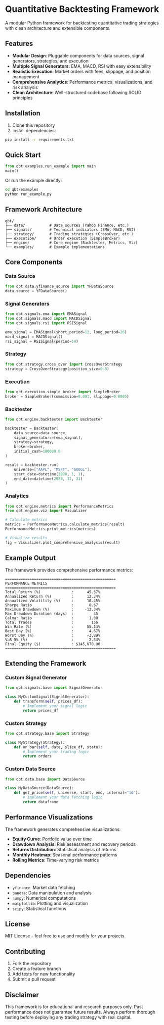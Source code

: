 # Quantitative Backtesting Framework

A modular Python framework for backtesting quantitative trading strategies with clean architecture and extensible components.

## Features

- **Modular Design**: Pluggable components for data sources, signal generators, strategies, and execution
- **Multiple Signal Generators**: EMA, MACD, RSI with easy extensibility
- **Realistic Execution**: Market orders with fees, slippage, and position management
- **Comprehensive Analytics**: Performance metrics, visualizations, and risk analysis
- **Clean Architecture**: Well-structured codebase following SOLID principles

## Installation

1. Clone this repository
2. Install dependencies:
```bash
pip install -r requirements.txt
```

## Quick Start

```python
from qbt.examples.run_example import main
main()
```

Or run the example directly:
```bash
cd qbt/examples
python run_example.py
```

## Framework Architecture

```
qbt/
├── data/           # Data sources (Yahoo Finance, etc.)
├── signals/        # Technical indicators (EMA, MACD, RSI)
├── strategy/       # Trading strategies (CrossOver, etc.)
├── execution/      # Order execution (SimpleBroker)
├── engine/         # Core engine (Backtester, Metrics, Viz)
└── examples/       # Example implementations
```

## Core Components

### Data Source
```python
from qbt.data.yfinance_source import YFDataSource
data_source = YFDataSource()
```

### Signal Generators
```python
from qbt.signals.ema import EMASignal
from qbt.signals.macd import MACDSignal
from qbt.signals.rsi import RSISignal

ema_signal = EMASignal(short_period=12, long_period=26)
macd_signal = MACDSignal()
rsi_signal = RSISignal(period=14)
```

### Strategy
```python
from qbt.strategy.cross_over import CrossOverStrategy
strategy = CrossOverStrategy(position_size=0.3)
```

### Execution
```python
from qbt.execution.simple_broker import SimpleBroker
broker = SimpleBroker(commission=0.001, slippage=0.0005)
```

### Backtester
```python
from qbt.engine.backtester import Backtester

backtester = Backtester(
    data_source=data_source,
    signal_generators=[ema_signal],
    strategy=strategy,
    broker=broker,
    initial_cash=100000.0
)

result = backtester.run(
    universe=["AAPL", "MSFT", "GOOGL"],
    start_date=datetime(2020, 1, 1),
    end_date=datetime(2023, 12, 31)
)
```

### Analytics
```python
from qbt.engine.metrics import PerformanceMetrics
from qbt.engine.viz import Visualizer

# Calculate metrics
metrics = PerformanceMetrics.calculate_metrics(result)
PerformanceMetrics.print_metrics(metrics)

# Visualize results
fig = Visualizer.plot_comprehensive_analysis(result)
```

## Example Output

The framework provides comprehensive performance metrics:

```
==================================================
PERFORMANCE METRICS
==================================================
Total Return (%)              :      45.67%
Annualized Return (%)         :      12.34%
Annualized Volatility (%)     :      18.45%
Sharpe Ratio                  :       0.67
Maximum Drawdown (%)          :     -12.34%
Max Drawdown Duration (days)  :         45
Calmar Ratio                  :       1.00
Total Trades                  :        156
Win Rate (%)                  :      55.13%
Best Day (%)                  :       4.67%
Worst Day (%)                 :      -3.89%
VaR 5% (%)                    :      -2.34%
Final Equity ($)              : $145,670.00
==================================================
```

## Extending the Framework

### Custom Signal Generator
```python
from qbt.signals.base import SignalGenerator

class MyCustomSignal(SignalGenerator):
    def transform(self, prices_df):
        # Implement your signal logic
        return prices_df
```

### Custom Strategy
```python
from qbt.strategy.base import Strategy

class MyStrategy(Strategy):
    def on_bar(self, date, slice_df, state):
        # Implement your trading logic
        return orders
```

### Custom Data Source
```python
from qbt.data.base import DataSource

class MyDataSource(DataSource):
    def get_price(self, universe, start, end, interval="1d"):
        # Implement your data fetching logic
        return dataframe
```

## Performance Visualizations

The framework generates comprehensive visualizations:

- **Equity Curve**: Portfolio value over time
- **Drawdown Analysis**: Risk assessment and recovery periods
- **Returns Distribution**: Statistical analysis of returns
- **Monthly Heatmap**: Seasonal performance patterns
- **Rolling Metrics**: Time-varying risk metrics

## Dependencies

- `yfinance`: Market data fetching
- `pandas`: Data manipulation and analysis
- `numpy`: Numerical computations
- `matplotlib`: Plotting and visualization
- `scipy`: Statistical functions

## License

MIT License - feel free to use and modify for your projects.

## Contributing

1. Fork the repository
2. Create a feature branch
3. Add tests for new functionality
4. Submit a pull request

## Disclaimer

This framework is for educational and research purposes only. Past performance does not guarantee future results. Always perform thorough testing before deploying any trading strategy with real capital.